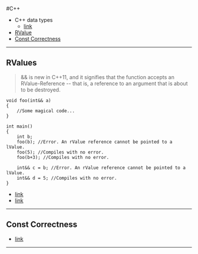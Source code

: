 #C++

+ C++ data types
    + [link](https://www.geeksforgeeks.org/c-data-types/)
+ [RValue](#RValues)
+ [Const Correctness](#Const-Correctness)
    
---
## RValues
>&& is new in C++11, and it signifies that the function accepts an RValue-Reference -- that is, a reference to an argument that is about to be destroyed.
```
void foo(int&& a)
{
    //Some magical code...
}

int main()
{
    int b;
    foo(b); //Error. An rValue reference cannot be pointed to a lValue.
    foo(5); //Compiles with no error.
    foo(b+3); //Compiles with no error.

    int&& c = b; //Error. An rValue reference cannot be pointed to a lValue.
    int&& d = 5; //Compiles with no error.
}
```
+ [link](https://stackoverflow.com/a/39480244)
+ [link](https://stackoverflow.com/a/5481588)
---
## Const Correctness
+ [link](https://www.cprogramming.com/tutorial/const_correctness.html)
---